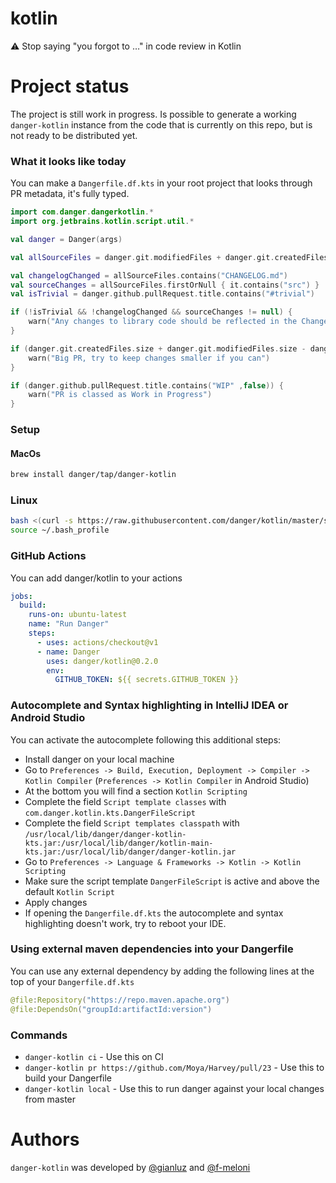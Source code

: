 # kotlin
⚠️ Stop saying "you forgot to …" in code review in Kotlin

# Project status
The project is still work in progress.
Is possible to generate a working `danger-kotlin` instance from the code that is currently on this repo, but is not ready to be distributed yet.

### What it looks like today
You can make a `Dangerfile.df.kts` in your root project that looks through PR metadata, it's fully typed.

```kotlin
import com.danger.dangerkotlin.*
import org.jetbrains.kotlin.script.util.*

val danger = Danger(args)

val allSourceFiles = danger.git.modifiedFiles + danger.git.createdFiles

val changelogChanged = allSourceFiles.contains("CHANGELOG.md")
val sourceChanges = allSourceFiles.firstOrNull { it.contains("src") }
val isTrivial = danger.github.pullRequest.title.contains("#trivial")

if (!isTrivial && !changelogChanged && sourceChanges != null) {
    warn("Any changes to library code should be reflected in the Changelog.\n\nPlease consider adding a note there and adhere to the [Changelog Guidelines](https://github.com/Moya/contributors/blob/master/Changelog%20Guidelines.md).")
}

if (danger.git.createdFiles.size + danger.git.modifiedFiles.size - danger.git.deletedFiles.size > 10) {
    warn("Big PR, try to keep changes smaller if you can")
}

if (danger.github.pullRequest.title.contains("WIP" ,false)) {
    warn("PR is classed as Work in Progress")
}
```

### Setup
#### MacOs
```sh
brew install danger/tap/danger-kotlin
```

### Linux
```sh
bash <(curl -s https://raw.githubusercontent.com/danger/kotlin/master/scripts/install.sh)
source ~/.bash_profile
```

### GitHub Actions
You can add danger/kotlin to your actions

```yml
jobs:
  build:
    runs-on: ubuntu-latest
    name: "Run Danger"
    steps:
      - uses: actions/checkout@v1
      - name: Danger
        uses: danger/kotlin@0.2.0
        env:
          GITHUB_TOKEN: ${{ secrets.GITHUB_TOKEN }}
```

### Autocomplete and Syntax highlighting in IntelliJ IDEA or Android Studio
You can activate the autocomplete following this additional steps:
- Install danger on your local machine
- Go to `Preferences -> Build, Execution, Deployment -> Compiler -> Kotlin Compiler` (`Preferences -> Kotlin Compiler` in Android Studio)
- At the bottom you will find a section `Kotlin Scripting`
- Complete the field `Script template classes` with  `com.danger.kotlin.kts.DangerFileScript`
- Complete the field `Script templates classpath` with `/usr/local/lib/danger/danger-kotlin-kts.jar:/usr/local/lib/danger/kotlin-main-kts.jar:/usr/local/lib/danger/danger-kotlin.jar`
- Go to `Preferences -> Language & Frameworks -> Kotlin -> Kotlin Scripting`
- Make sure the script template `DangerFileScript` is active and above the default `Kotlin Script`
- Apply changes
- If opening the `Dangerfile.df.kts` the autocomplete and syntax highlighting doesn't work, try to reboot your IDE.

### Using external maven dependencies into your Dangerfile
You can use any external dependency by adding the following lines at the top of your `Dangerfile.df.kts`
```kotlin
@file:Repository("https://repo.maven.apache.org")
@file:DependsOn("groupId:artifactId:version")
```

### Commands

- `danger-kotlin ci` - Use this on CI
- `danger-kotlin pr https://github.com/Moya/Harvey/pull/23` - Use this to build your Dangerfile
- `danger-kotlin local` - Use this to run danger against your local changes from master

# Authors
`danger-kotlin` was developed by [@gianluz][] and [@f-meloni][]

[@f-meloni]: https://github.com/f-meloni
[@gianluz]: https://github.com/gianluz
